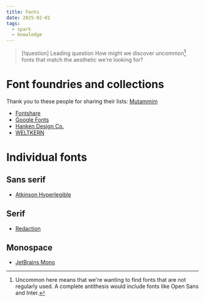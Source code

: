 ```yaml
---
title: Fonts
date: 2025-02-01
tags:
  - spark
  - knowledge
---
```

> [!question] Leading question
> How might we discover uncommon[^1] fonts that match the aesthetic we're looking for?

# Font foundries and collections

Thank you to these people for sharing their lists: [Mutammim](https://mutammim.com)

* [Fontshare](https://fontshare.com)
* [Google Fonts](https://fonts.google.com)
* [Hanken Design Co.](https://hanken.co/collections/free)
* [WELTKERN](https://weltkern.com/typefaces)

# Individual fonts

## Sans serif

* [Atkinson Hyperlegible](https://www.brailleinstitute.org/freefont/)

## Serif

* [Redaction](https://www.redaction.us/)

## Monospace

* [JetBrains Mono](https://www.jetbrains.com/lp/mono/)


[^1]: Uncommon here means that we're wanting to find fonts that are not regularly used. A complete antithesis would include fonts like Open Sans and Inter.